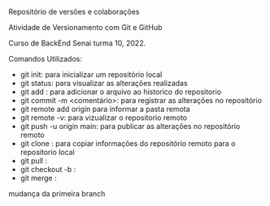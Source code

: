 ﻿Repositório de versões e colaborações

Atividade de Versionamento com Git e GitHub

Curso de BackEnd Senai turma 10, 2022.

Comandos Utilizados:

- git init: para inicializar um repositório local
- git status: para visualizar as alterações realizadas
- git add <nome arquivo>: para adicionar o arquivo ao historico do repositorio
- git commit -m <comentário>: para registrar as alterações no repositório 
- git remote add origin <destino>  para informar a pasta remota
- git remote -v: para vizualizar o repositorio remoto
- git push -u origin main: para publicar as alterações no repositório remoto
- git clone <URL> : para copiar informações do repositório remoto para o repositorio local
- git pull :
- git checkout -b :
- git merge :


mudança da primeira branch